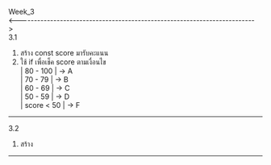 Week_3 <br>
<-------------------------------------------------------------------------> <br> 3.1
1.  สร้าง const score มารับคะแนน <br>
2.  ใช้ if เพื่อเช็ค score ตามเงื่อนไข <br>
    | 80 - 100   | -> A <br>
    | 70 - 79    | -> B <br>
    | 60 - 69    | -> C <br>
    | 50 - 59    | -> D <br>
    | score < 50 | -> F <br>
-------------------------------------------------------------------------
3.2
1.  สร้าง
-------------------------------------------------------------------------
